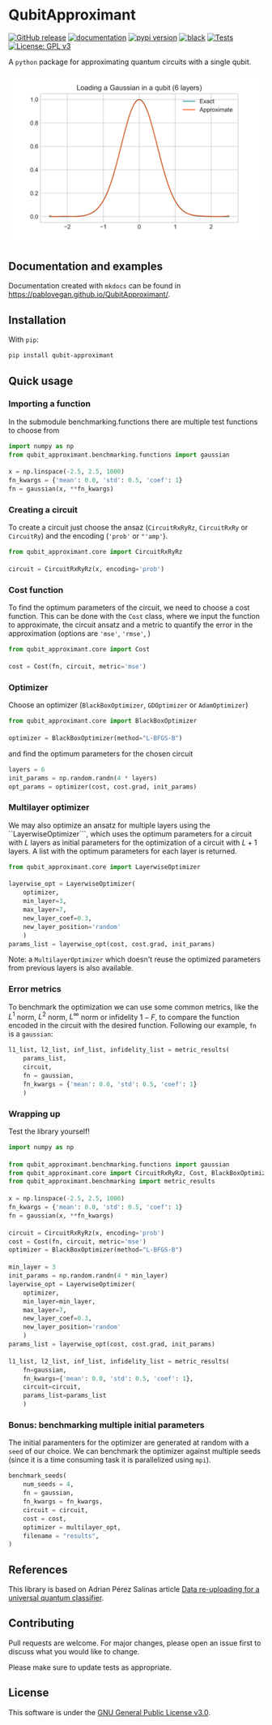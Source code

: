 # QubitApproximant

[![GitHub release](https://img.shields.io/github/release/pablovegan/qubitapproximant.svg)](https://github.com/pablovegan/qubitapproximant/releases/latest)
[![documentation](https://img.shields.io/badge/docs-mkdocs%20material-blue.svg?style=flat)](https://pablovegan.github.io/QubitApproximant/)
[![pypi version](https://img.shields.io/pypi/v/qubit-approximant.svg)](https://pypi.org/project/qubit-approximant/)
[![black](https://img.shields.io/badge/code%20style-black-black)](https://github.com/psf/black)
[![Tests](https://github.com/pablovegan/QubitApproximant/actions/workflows/tests.yml/badge.svg)](https://github.com/pablovegan/QubitApproximant/actions/workflows/tests.yml)
[![License: GPL v3](https://img.shields.io/badge/License-GPLv3-blue.svg)](https://www.gnu.org/licenses/gpl-3.0)

A `python` package for approximating quantum circuits with a single qubit.

![alt text](/docs/gaussian.png)

## Documentation and examples
Documentation created with `mkdocs` can be found in https://pablovegan.github.io/QubitApproximant/.

## Installation

With `pip`:
```bash
pip install qubit-approximant
```

## Quick usage

### Importing a function

In the submodule benchmarking.functions there are multiple test functions to choose from

```python
import numpy as np
from qubit_approximant.benchmarking.functions import gaussian

x = np.linspace(-2.5, 2.5, 1000)
fn_kwargs = {'mean': 0.0, 'std': 0.5, 'coef': 1}
fn = gaussian(x, **fn_kwargs)
```

### Creating a circuit
To create a circuit just choose the ansaz (``CircuitRxRyRz``, ``CircuitRxRy`` or ``CircuitRy``) and the encoding (``'prob'`` or ``"'amp'``).

```python
from qubit_approximant.core import CircuitRxRyRz

circuit = CircuitRxRyRz(x, encoding='prob')
```

### Cost function
To find the optimum parameters of the circuit, we need to choose a cost function. This can be done with the ``Cost`` class, where we input the function to approximate, the circuit ansatz and a metric to quantify the error in the approximation (options are ``'mse'``, ``'rmse'``, )

```python
from qubit_approximant.core import Cost

cost = Cost(fn, circuit, metric='mse')
```

### Optimizer

Choose an optimizer (``BlackBoxOptimizer``, ``GDOptimizer`` or ``AdamOptimizer``)

```python
from qubit_approximant.core import BlackBoxOptimizer

optimizer = BlackBoxOptimizer(method="L-BFGS-B")
```
and find the optimum parameters for the chosen circuit

```python
layers = 6
init_params = np.random.randn(4 * layers)
opt_params = optimizer(cost, cost.grad, init_params)
```

### Multilayer optimizer
We may also optimize an ansatz for multiple layers using the ``LayerwiseOptimizer```, which uses the optimum parameters for a circuit with $L$ layers as initial parameters for the optimization of a circuit with $L+1$ layers. A list with the optimum parameters for each layer is returned.

```python
from qubit_approximant.core import LayerwiseOptimizer

layerwise_opt = LayerwiseOptimizer(
    optimizer,
    min_layer=3,
    max_layer=7, 
    new_layer_coef=0.3,
    new_layer_position='random'
    )
params_list = layerwise_opt(cost, cost.grad, init_params)
```

Note: a ``MultilayerOptimizer`` which doesn't reuse the optimized parameters from previous layers is also available.

### Error metrics
To benchmark the optimization we can use some common metrics, like the $L^1$ norm, $L^2$ norm, $L^\infty$ norm or infidelity $1-F$, to compare the function encoded in the circuit with the desired function. Following our example, ``fn`` is a ``gaussian``:

```python
l1_list, l2_list, inf_list, infidelity_list = metric_results(
    params_list,
    circuit,
    fn = gaussian,
    fn_kwargs = {'mean': 0.0, 'std': 0.5, 'coef': 1}
    )
```

### Wrapping up
Test the library yourself!

```python
import numpy as np

from qubit_approximant.benchmarking.functions import gaussian
from qubit_approximant.core import CircuitRxRyRz, Cost, BlackBoxOptimizer, LayerwiseOptimizer
from qubit_approximant.benchmarking import metric_results

x = np.linspace(-2.5, 2.5, 1000)
fn_kwargs = {'mean': 0.0, 'std': 0.5, 'coef': 1}
fn = gaussian(x, **fn_kwargs)

circuit = CircuitRxRyRz(x, encoding='prob')
cost = Cost(fn, circuit, metric='mse')
optimizer = BlackBoxOptimizer(method="L-BFGS-B")

min_layer = 3
init_params = np.random.randn(4 * min_layer)
layerwise_opt = LayerwiseOptimizer(
    optimizer,
    min_layer=min_layer,
    max_layer=7,
    new_layer_coef=0.3,
    new_layer_position='random'
    )
params_list = layerwise_opt(cost, cost.grad, init_params)

l1_list, l2_list, inf_list, infidelity_list = metric_results(
    fn=gaussian,
    fn_kwargs={'mean': 0.0, 'std': 0.5, 'coef': 1},
    circuit=circuit,
    params_list=params_list
    )
```

### Bonus: benchmarking multiple initial parameters

The initial paramenters for the optimizer are generated at random with a ``seed`` of our choice. We can benchmark the optimizer against multiple seeds (since it is a time consuming task it is parallelized using ``mpi``).

```python
benchmark_seeds(
    num_seeds = 4,
    fn = gaussian,
    fn_kwargs = fn_kwargs,
    circuit = circuit,
    cost = cost,
    optimizer = multilayer_opt,
    filename = "results",
)
```


## References

This library is based on Adrian Pérez Salinas article [Data re-uploading for a universal quantum classifier](https://quantum-journal.org/papers/q-2020-02-06-226/).

## Contributing

Pull requests are welcome. For major changes, please open an issue first
to discuss what you would like to change.

Please make sure to update tests as appropriate.

## License

This software is under the [GNU General Public License v3.0](https://choosealicense.com/licenses/gpl-3.0/).